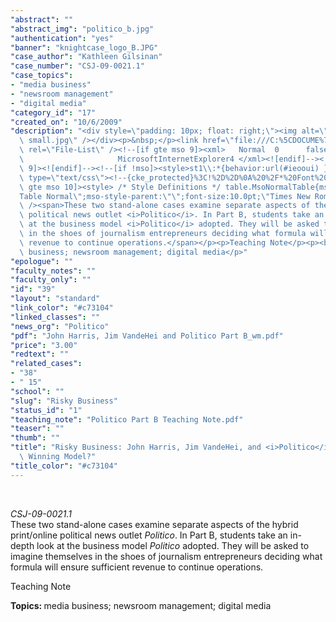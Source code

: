 ```yaml
---
"abstract": ""
"abstract_img": "politico_b.jpg"
"authentication": "yes"
"banner": "knightcase_logo_B.JPG"
"case_author": "Kathleen Gilsinan"
"case_number": "CSJ-09-0021.1"
"case_topics":
- "media business"
- "newsroom management"
- "digital media"
"category_id": "17"
"created_on": "10/6/2009"
"description": "<div style=\"padding: 10px; float: right;\"><img alt=\"\" src=\"/casestudy/files/photos/362/abstract_b\
  \ small.jpg\" /></div><p>&nbsp;</p><link href=\"file:///C:%5CDOCUME%7E1%5CKGILSI%7E1%5CLOCALS%7E1%5CTemp%5Cmsohtml1%5C01%5Cclip_filelist.xml\"\
  \ rel=\"File-List\" /><!--[if gte mso 9]><xml>   Normal  0      false  false  false\
  \                     MicrosoftInternetExplorer4 </xml><![endif]--><!--[if gte mso\
  \ 9]><![endif]--><!--[if !mso]><style>st1\\:*{behavior:url(#ieooui) }</style><![endif]--><style\
  \ type=\"text/css\"><!--{cke_protected}%3C!%2D%2D%0A%20%2F*%20Font%20Definitions%20*%2F%0A%20%40font-face%0A%09%7B%0A%09panose-1%3A2%204%205%202%205%205%205%203%203%204%3B%7D%0A%40font-face%0A%09%7B%22Palatino%20Linotype%22%3B%0A%09panose-1%3A2%204%205%202%205%205%205%203%203%204%3B%7D%0A%20%2F*%20Style%20Definitions%20*%2F%0A%20p.MsoNormal%2C%20li.MsoNormal%2C%20div.MsoNormal%0A%09%7Bmso-style-parent%3A%22%22%3B%0A%09margin%3A0in%3B%0A%09margin-bottom%3A.0001pt%3B%0A%09font-size%3A12.0pt%3B%22Times%20New%20Roman%22%3B%0A%09mso-fareast-%22Times%20New%20Roman%22%3B%7D%0Ap.footerp1text%2C%20li.footerp1text%2C%20div.footerp1text%0A%09%7Bmso-style-name%3A%22footer%20p1%20text%22%3B%0A%09margin-top%3A6.0pt%3B%0A%09margin-right%3A5.0pt%3B%0A%09margin-bottom%3A0in%3B%0A%09margin-left%3A4.3pt%3B%0A%09margin-bottom%3A.0001pt%3B%0A%09text-align%3Ajustify%3B%0A%09line-height%3A12.0pt%3B%0A%09font-size%3A9.0pt%3B%22Palatino%20Linotype%22%3B%0A%09mso-fareast-%22Times%20New%20Roman%22%3B%0A%09mso-bidi-%22Times%20New%20Roman%22%3B%7D%0A%40page%20Section1%0A%09%7Bsize%3A8.5in%2011.0in%3B%0A%09margin%3A1.0in%201.25in%201.0in%201.25in%3B%7D%0Adiv.Section1%0A%09%7Bpage%3ASection1%3B%7D%0A%2D%2D%3E--></style><!--[if\
  \ gte mso 10]><style> /* Style Definitions */ table.MsoNormalTable{mso-style-name:\"\
  Table Normal\";mso-style-parent:\"\";font-size:10.0pt;\"Times New Roman\";}</style><![endif]--><p><i>CSJ-09-0021.1</i><br\
  \ /><span>These two stand-alone cases examine separate aspects of the hybrid print/online\
  \ political news outlet <i>Politico</i>. In Part B, students take an in-depth look\
  \ at the business model <i>Politico</i> adopted. They will be asked to imagine themselves\
  \ in the shoes of journalism entrepreneurs deciding what formula will ensure sufficient\
  \ revenue to continue operations.</span></p><p>Teaching Note</p><p><b>Topics: </b>media\
  \ business; newsroom management; digital media</p>"
"epologue": ""
"faculty_notes": ""
"faculty_only": ""
"id": "39"
"layout": "standard"
"link_color": "#c73104"
"linked_classes": ""
"news_org": "Politico"
"pdf": "John Harris, Jim VandeHei and Politico Part B_wm.pdf"
"price": "3.00"
"redtext": ""
"related_cases":
- "38"
- " 15"
"school": ""
"slug": "Risky Business"
"status_id": "1"
"teaching_note": "Politico Part B Teaching Note.pdf"
"teaser": ""
"thumb": ""
"title": "Risky Business: John Harris, Jim VandeHei, and <i>Politico</i> Part B: A\
  \ Winning Model?"
"title_color": "#c73104"
---
```

<div style="padding: 10px; float: right;"><img alt="" src="/casestudy/files/photos/362/abstract_b small.jpg" /></div><p>&nbsp;</p><link href="file:///C:%5CDOCUME%7E1%5CKGILSI%7E1%5CLOCALS%7E1%5CTemp%5Cmsohtml1%5C01%5Cclip_filelist.xml" rel="File-List" /><!--[if gte mso 9]><xml>   Normal  0      false  false  false                     MicrosoftInternetExplorer4 </xml><![endif]--><!--[if gte mso 9]><![endif]--><!--[if !mso]><style>st1\:*{behavior:url(#ieooui) }</style><![endif]--><style type="text/css"><!--{cke_protected}%3C!%2D%2D%0A%20%2F*%20Font%20Definitions%20*%2F%0A%20%40font-face%0A%09%7B%0A%09panose-1%3A2%204%205%202%205%205%205%203%203%204%3B%7D%0A%40font-face%0A%09%7B%22Palatino%20Linotype%22%3B%0A%09panose-1%3A2%204%205%202%205%205%205%203%203%204%3B%7D%0A%20%2F*%20Style%20Definitions%20*%2F%0A%20p.MsoNormal%2C%20li.MsoNormal%2C%20div.MsoNormal%0A%09%7Bmso-style-parent%3A%22%22%3B%0A%09margin%3A0in%3B%0A%09margin-bottom%3A.0001pt%3B%0A%09font-size%3A12.0pt%3B%22Times%20New%20Roman%22%3B%0A%09mso-fareast-%22Times%20New%20Roman%22%3B%7D%0Ap.footerp1text%2C%20li.footerp1text%2C%20div.footerp1text%0A%09%7Bmso-style-name%3A%22footer%20p1%20text%22%3B%0A%09margin-top%3A6.0pt%3B%0A%09margin-right%3A5.0pt%3B%0A%09margin-bottom%3A0in%3B%0A%09margin-left%3A4.3pt%3B%0A%09margin-bottom%3A.0001pt%3B%0A%09text-align%3Ajustify%3B%0A%09line-height%3A12.0pt%3B%0A%09font-size%3A9.0pt%3B%22Palatino%20Linotype%22%3B%0A%09mso-fareast-%22Times%20New%20Roman%22%3B%0A%09mso-bidi-%22Times%20New%20Roman%22%3B%7D%0A%40page%20Section1%0A%09%7Bsize%3A8.5in%2011.0in%3B%0A%09margin%3A1.0in%201.25in%201.0in%201.25in%3B%7D%0Adiv.Section1%0A%09%7Bpage%3ASection1%3B%7D%0A%2D%2D%3E--></style><!--[if gte mso 10]><style> /* Style Definitions */ table.MsoNormalTable{mso-style-name:"Table Normal";mso-style-parent:"";font-size:10.0pt;"Times New Roman";}</style><![endif]--><p><i>CSJ-09-0021.1</i><br /><span>These two stand-alone cases examine separate aspects of the hybrid print/online political news outlet <i>Politico</i>. In Part B, students take an in-depth look at the business model <i>Politico</i> adopted. They will be asked to imagine themselves in the shoes of journalism entrepreneurs deciding what formula will ensure sufficient revenue to continue operations.</span></p><p>Teaching Note</p><p><b>Topics: </b>media business; newsroom management; digital media</p>
